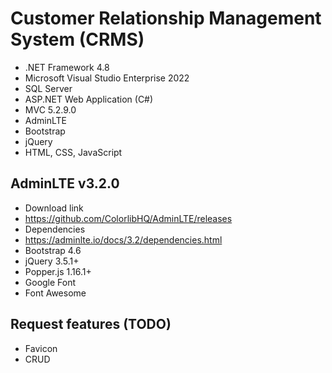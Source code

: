 # Customer Relationship Management System (CRMS)

+ .NET Framework 4.8
+ Microsoft Visual Studio Enterprise 2022
+ SQL Server
+ ASP.NET Web Application (C#)
+ MVC 5.2.9.0
+ AdminLTE
+ Bootstrap 
+ jQuery
+ HTML, CSS, JavaScript

## AdminLTE v3.2.0
+ Download link
+ https://github.com/ColorlibHQ/AdminLTE/releases
+ Dependencies
+ https://adminlte.io/docs/3.2/dependencies.html
+ Bootstrap 4.6
+ jQuery 3.5.1+
+ Popper.js 1.16.1+
+ Google Font
+ Font Awesome

## Request features (TODO)
+ Favicon
+ CRUD